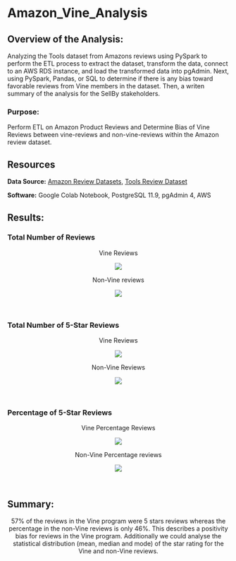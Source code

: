 # Amazon_Vine_Analysis

## Overview of the Analysis:
Analyzing the Tools dataset from Amazons reviews using PySpark to perform the ETL process to extract the dataset, transform the data, connect to an AWS RDS instance, and load the transformed data into pgAdmin. Next, using PySpark, Pandas, or SQL to determine if there is any bias toward favorable reviews from Vine members in the dataset. Then, a writen summary of the analysis for the SellBy stakeholders.

### Purpose:

Perform ETL on Amazon Product Reviews and Determine Bias of Vine Reviews between vine-reviews and non-vine-reviews within the Amazon review dataset.

## Resources

**Data Source:** [Amazon Review Datasets](https://s3.amazonaws.com/amazon-reviews-pds/tsv/index.txt), [Tools Review Dataset](https://s3.amazonaws.com/amazon-reviews-pds/tsv/amazon_reviews_us_Tools_v1_00.tsv.gz)

**Software:** Google Colab Notebook, PostgreSQL 11.9, pgAdmin 4, AWS

## Results:

### Total Number of Reviews
<p align="center">
Vine Reviews
</p>
<p align="center">
    <img src="https://user-images.githubusercontent.com/98966503/173080037-1d509521-cd6c-4ea3-8d82-49b938bafaff.png"> 
</p>
<p align="center">
Non-Vine reviews  
</p>
<p align="center">
    <img src="https://user-images.githubusercontent.com/98966503/173080042-f963205f-9b62-4b30-aa06-7a33a6bc9389.png"> 
</p>

<br>

### Total Number of 5-Star Reviews
<p align="center">
Vine Reviews
</p>
<p align="center">
    <img src="https://user-images.githubusercontent.com/98966503/173080032-d1bc108c-8d2e-48e8-b78f-f8526ffe621a.png"> 
</p>
<p align="center">
Non-Vine Reviews  
</p>
<p align="center">
    <img src="https://user-images.githubusercontent.com/98966503/173080040-ec5f1009-b059-4356-97ae-fef163b05bb6.png"> 
</p>

<br>

### Percentage of 5-Star Reviews
<p align="center">
Vine Percentage Reviews
</p>
<p align="center">
    <img src="https://user-images.githubusercontent.com/98966503/173080036-7d051aa9-75f1-4378-93e2-830a783ea4ba.png"> 
</p>
<p align="center">
Non-Vine Percentage reviews  
</p>
<p align="center">
    <img src="https://user-images.githubusercontent.com/98966503/173080039-fc8474f8-d802-4caa-b84d-01281f4f96af.png"> 
</p>

<br>

## Summary:

<p align="center">
57% of the reviews in the Vine program were 5 stars reviews whereas the percentage in the non-Vine reviews is only 46%. This describes a positivity bias for reviews in the Vine program. Additionally we could analyse the statistical distribution (mean, median and mode) of the star rating for the Vine and non-Vine reviews.
</p>

